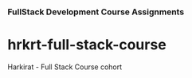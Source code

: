 ### FullStack Development Course Assignments 

# hrkrt-full-stack-course
Harkirat - Full Stack Course cohort

